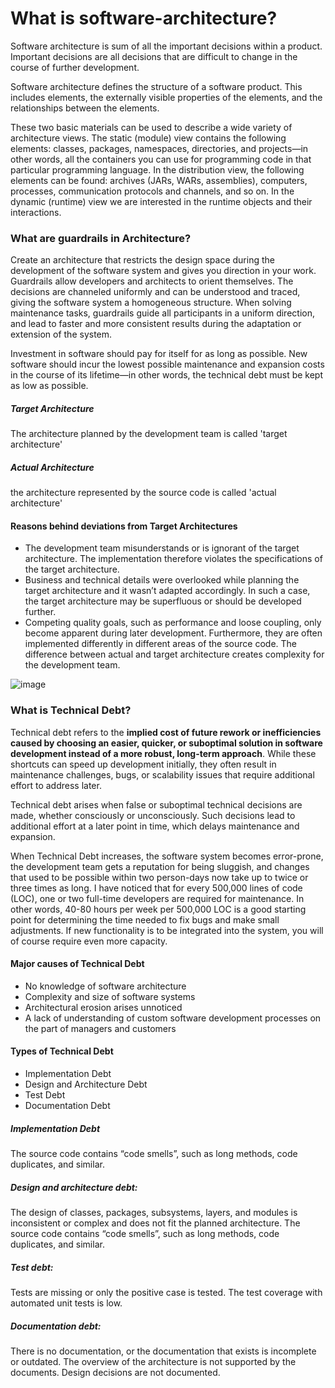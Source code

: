 # What is software-architecture?
Software architecture is sum of all the important decisions within a product. Important decisions are all decisions that are difficult to change in the course of further development.

Software architecture defines the structure of a software product. This includes elements, the externally visible properties of the elements, and the relationships between the elements.

These two basic materials can be used to describe a wide variety of architecture views. The static (module) view contains the following elements: classes, packages, namespaces, directories, and projects—in other words, all the containers you can use for programming code in that particular programming language. In the distribution view, the following elements can be found: archives (JARs, WARs, assemblies), computers, processes, communication protocols and channels, and so on. In the dynamic (runtime) view we are interested in the runtime objects and their interactions.

### What are guardrails in Architecture?
Create an architecture that restricts the design space during the development of the software system and gives you direction in your work. Guardrails allow developers and architects to orient themselves. The decisions are channeled uniformly and can be understood and traced, giving the software system a homogeneous structure. When solving maintenance tasks, guardrails guide all participants in a uniform direction, and lead to faster and more consistent results during the adaptation or extension of the system.

Investment in software should pay for itself for as long as possible. New software should incur the lowest possible maintenance and expansion costs in the course of its lifetime—in other words, the technical debt must be kept as low as possible. 

##### Target Architecture
The architecture planned by the development team is called 'target architecture'

##### Actual Architecture
the architecture represented by the source code is called 'actual architecture'

#### Reasons behind deviations from Target Architectures
* The development team misunderstands or is ignorant of the target architecture. The implementation therefore violates the specifications of the target architecture. 
* Business and technical details were overlooked while planning the target architecture and it wasn’t adapted accordingly. In such a case, the target architecture may be superfluous or should be developed further.
* Competing quality goals, such as performance and loose coupling, only become apparent during later development. Furthermore, they are often implemented differently in different areas of the source code.
The difference between actual and target architecture creates complexity for the development team.

![image](https://github.com/user-attachments/assets/6978d3f4-755d-4bbd-a3b2-2ae40fd43e0a)


### What is Technical Debt?
Technical debt refers to the <b>implied cost of future rework or inefficiencies caused by choosing an easier, quicker, or suboptimal solution in software development instead of a more robust, long-term approach</b>. While these shortcuts can speed up development initially, they often result in maintenance challenges, bugs, or scalability issues that require additional effort to address later.

Technical debt arises when false or suboptimal technical decisions are made, whether consciously or unconsciously. Such decisions lead to additional effort at a later point in time, which delays maintenance and expansion. 

When Technical Debt increases, the software system becomes error-prone, the development team gets a reputation for being sluggish, and changes that used to be possible within two person-days now take up to twice or three times as long.
 I have noticed that for every 500,000 lines of code (LOC), one or two full-time developers are required for maintenance. In other words, 40-80 hours per week per 500,000 LOC is a good starting point for determining the time needed to fix bugs and make small adjustments. If new functionality is to be integrated into the system, you will of course require even more capacity.

 #### Major causes of Technical Debt
 * No knowledge of software architecture
 * Complexity and size of software systems
 * Architectural erosion arises unnoticed
 * A lack of understanding of custom software development processes on the part of managers and customers

#### Types of Technical Debt
* Implementation Debt
* Design and Architecture Debt
* Test Debt
* Documentation Debt

##### Implementation Debt  
The source code contains “code smells”, such as long methods, code duplicates, and similar.

##### Design and architecture debt: 
The design of classes, packages, subsystems, layers, and modules is inconsistent or complex and does not fit the planned architecture. The source code contains “code smells”, such as long methods, code duplicates, and similar.

##### Test debt: 
Tests are missing or only the positive case is tested. The test coverage with automated unit tests is low. 
##### Documentation debt: 
There is no documentation, or the documentation that exists is incomplete or outdated. The overview of the architecture is not supported by the documents. Design decisions are not documented.
